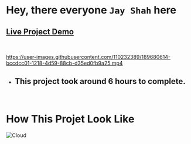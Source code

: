 # Hey, there everyone `Jay Shah` here

## [Live Project Demo](https://shopify-clone-green.vercel.app/)

<br>

https://user-images.githubusercontent.com/110232389/189680614-bccdcc01-1218-4d59-88cb-d35ed0fb9a25.mp4



- ## This project took around 6 hours to complete.
<br>

# How This Projet Look Like

![Cloud](/assets/Shopify%20Clone%209-12-2022%207-44-06%20PM.png)

